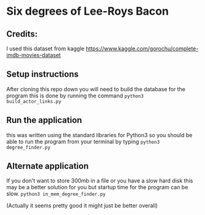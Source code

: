 # Six degrees of Lee-Roys Bacon

## Credits:
I used this dataset from kaggle
https://www.kaggle.com/gorochu/complete-imdb-movies-dataset

## Setup instructions
After cloning this repo down you will need to build the database for the program this is done by running the command 
`python3 build_actor_links.py`


## Run the application
this was written using the standard libraries for Python3 so you should be able to run the program from your terminal by typing 
`python3 degree_finder.py`


## Alternate application
If you don't want to store 300mb in a file or you have a slow hard disk this may be a better solution for you but startup time for the program can be slow.
`python3 in_mem_degree_finder.py`


(Actually it seems pretty good it might just be better overall)